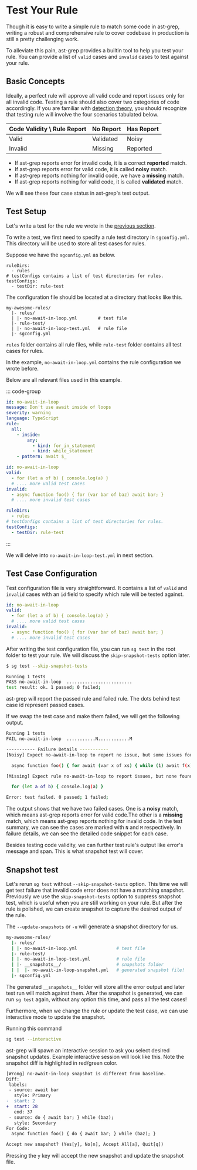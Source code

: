 # Test Your Rule

Though it is easy to write a simple rule to match some code in ast-grep, writing a robust and comprehensive rule to cover codebase in production is still a pretty challenging work.

To alleviate this pain, ast-grep provides a builtin tool to help you test your rule. You can provide a list of `valid` cases and `invalid` cases to test against your rule.

## Basic Concepts

Ideally, a perfect rule will approve all valid code and report issues only for all invalid code. Testing a rule should also cover two categories of code accordingly. If you are familiar with [detection theory](https://en.wikipedia.org/wiki/Detection_theory), you should recognize that testing rule will involve the four scenarios tabulated below.

|Code Validity \ Rule Report | No Report | Has Report |
|----------------------------|-----------|------------|
|         Valid              | Validated |    Noisy   |
|         Invalid            | Missing   |  Reported  |

* If ast-grep reports error for invalid code, it is a correct **reported** match.
* If ast-grep reports error for valid code, it is called **noisy** match.
* If ast-grep reports nothing for invalid code, we have a **missing** match.
* If ast-grep reports nothing for valid code, it is called **validated** match.

We will see these four case status in ast-grep's test output.

## Test Setup

Let's write a test for the rule we wrote in the [previous section](/guide/rule-config.html#rule-file).

To write a test, we first need to specify a rule test directory in `sgconfig.yml`. This directory will be used to store all test cases for rules.

Suppose we have the `sgconfig.yml` as below.
```yaml{4,5}
ruleDirs:
  - rules
# testConfigs contains a list of test directories for rules.
testConfigs:
  - testDir: rule-test
```

The configuration file should be located at a directory that looks like this.

```bash{3,5}
my-awesome-rules/
  |- rules/
  | |- no-await-in-loop.yml        # test file
  |- rule-test/
  | |- no-await-in-loop-test.yml   # rule file
  |- sgconfig.yml
```

`rules` folder contains all rule files, while `rule-test` folder contains all test cases for rules.

In the example, `no-await-in-loop.yml` contains the rule configuration we wrote before.

Below are all relevant files used in this example.

::: code-group
```yaml [no-await-in-loop.yml]{1}
id: no-await-in-loop
message: Don't use await inside of loops
severity: warning
language: TypeScript
rule:
  all:
    - inside:
        any:
          - kind: for_in_statement
          - kind: while_statement
    - pattern: await $_
```


```yaml [no-await-in-loop-test.yml]{1}
id: no-await-in-loop
valid:
  - for (let a of b) { console.log(a) }
  # .... more valid test cases
invalid:
  - async function foo() { for (var bar of baz) await bar; }
  # .... more invalid test cases
```


```yaml [sgconfig.yml]{4,5}
ruleDirs:
  - rules
# testConfigs contains a list of test directories for rules.
testConfigs:
  - testDir: rule-test
```
:::

We will delve into `no-await-in-loop-test.yml` in next section.

## Test Case Configuration

Test configuration file is very straightforward. It contains a list of `valid` and `invalid` cases with an `id` field to specify which rule will be tested against.

```yaml
id: no-await-in-loop
valid:
  - for (let a of b) { console.log(a) }
  # .... more valid test cases
invalid:
  - async function foo() { for (var bar of baz) await bar; }
  # .... more invalid test cases
```

After writing the test configuration file, you can run `sg test` in the root folder to test your rule.
We will discuss the `skip-snapshot-tests` option later.

```bash
$ sg test --skip-snapshot-tests

Running 1 tests
PASS no-await-in-loop  .........................
test result: ok. 1 passed; 0 failed;
```

ast-grep will report the passed rule and failed rule. The dots behind test case id represent passed cases.

If we swap the test case and make them failed, we will get the following output.

```bash
Running 1 tests
FAIL no-await-in-loop  ...........N............M

----------- Failure Details -----------
[Noisy] Expect no-await-in-loop to report no issue, but some issues found in:

  async function foo() { for await (var x of xs) { while (1) await f(x) } }

[Missing] Expect rule no-await-in-loop to report issues, but none found in:

  for (let a of b) { console.log(a) }

Error: test failed. 0 passed; 1 failed;
```

The output shows that we have two failed cases. One is a **noisy** match, which means ast-grep reports error for valid code.The other is a **missing** match, which means ast-grep reports nothing for invalid code.
In the test summary, we can see the cases are marked with `N` and `M` respectively.
In failure details, we can see the detailed code snippet for each case.

Besides testing code validity, we can further test rule's output like error's message and span. This is what snapshot test will cover.

## Snapshot test
Let's rerun `sg test` without `--skip-snapshot-tests` option.
This time we will get test failure that invalid code error does not have a matching snapshot.
Previously we use the `skip-snapshot-tests` option to suppress snapshot test, which is useful when you are still working on your rule. But after the rule is polished, we can create snapshot to capture the desired output of the rule.

The `--update-snapshots` or `-u` will generate a snapshot directory for us.

```bash
my-awesome-rules/
  |- rules/
  | |- no-await-in-loop.yml               # test file
  |- rule-test/
  | |- no-await-in-loop-test.yml          # rule file
  | |- __snapshots__/                     # snapshots folder
  | |  |- no-await-in-loop-snapshot.yml   # generated snapshot file!
  |- sgconfig.yml
```

The generated `__snapshots__` folder will store all the error output and later test run will match against them.
After the snapshot is generated, we can run `sg test` again, without any option this time, and pass all the test cases!

Furthermore, when we change the rule or update the test case, we can use interactive mode to update the snapshot.

Running this command

```bash
sg test --interactive
```

ast-grep will spawn an interactive session to ask you select desired snapshot updates. Example interactive session will look like this. Note the snapshot diff is highlighted in red/green color.

```diff
[Wrong] no-await-in-loop snapshot is different from baseline.
Diff:
 labels:
 - source: await bar
   style: Primary
-  start: 2
+  start: 28
   end: 37
 - source: do { await bar; } while (baz);
   style: Secondary
For Code:
  async function foo() { do { await bar; } while (baz); }

Accept new snapshot? (Yes[y], No[n], Accept All[a], Quit[q])
```

Pressing the `y` key will accept the new snapshot and update the snapshot file.
